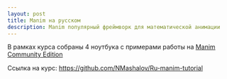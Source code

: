 ```yaml
---
layout: post
title: Manim на русском
description: Manim популярный фреймворк для математической анимации
---
```


В рамках курса собраны 4 ноутбука с примерами работы на [Manim Community Edition](https://www.manim.community/)

Ссылка на курс:
https://github.com/NMashalov/Ru-manim-tutorial